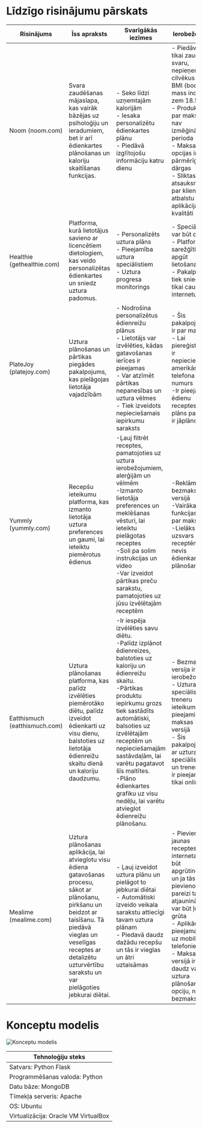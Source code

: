 # Līdzīgo risinājumu pārskats
| Risinājums   | Īss apraksts   | Svarīgākās iezīmes   | Ierobežojumi   |
|--------------|----------------|----------------------|----------------|
| Noom (noom.com) | Svara zaudēšanas mājaslapa, kas vairāk bāzējas uz psiholoģiju un ieradumiem, bet ir arī ēdienkartes plānošanas un kaloriju skaitīšanas funkcijas. | - Seko līdzi uzņemtajām kalorijām <br> - Iesaka personalizētu ēdienkartes plānu <br> - Piedāvā izglītojošu informāciju katru dienu |- Piedāvā tikai zaudēt svaru, nepieņem cilvēkus ar BMI (body mass index) zem 18.5 <br> - Produkts ir par maksu, nav izmēģinājuma perioda <br> - Maksas opcijas ir pārmērīgi dārgas <br> - Sliktas atsauksmes par klientu atbalstu un aplikācijas kvalitāti   |
| Healthie (gethealthie.com) | Platforma, kurā lietotājus savieno ar licencētiem dietologiem, kas veido personalizētas ēdienkartes un sniedz uztura padomus. | - Personalizēts uztura plāns <br> - Pieejamība uztura speciālistiem <br> - Uztura progresa monitorings | - Speciālisti var būt dārgi <br> - Platformu ir sarežģīti apgūt lietošanai <br> - Pakalpojumi tiek sniegti tikai caur internetu |
| PlateJoy (platejoy.com)  | Uztura plānošanas un pārtikas piegādes pakalpojums, kas pielāgojas lietotāja vajadzībām   | - Nodrošina personalizētus ēdienreižu plānus <br> - Lietotājs var izvēlēties, kādas gatavošanas ierīces ir pieejamas <br> - Var atzīmēt pārtikas nepanesības un uztura vēlmes <br> - Tiek izveidots nepieciešamais iepirkumu saraksts <br> | - Šis pakalpojums ir par maksu <br> - Lai piereģistrētos, ir nepieciešams amerikāņu telefona numurs <br> -Ir pieejamas ēdienu receptes, taču plāns pašam ir jāplāno   |
| Yummly (yummly.com) | Recepšu ieteikumu platforma, kas izmanto lietotāja uztura preferences un gaumi, lai ieteiktu piemērotus ēdienus | -Ļauj filtrēt receptes, pamatojoties uz uztura ierobežojumiem, alerģijām un vēlmēm <br> -Izmanto lietotāja preferences un meklēšanas vēsturi, lai ieteiktu pielāgotas receptes <br> -Soli pa solim instrukcijas un video <br> -Var izveidot pārtikas preču sarakstu, pamatojoties uz jūsu izvēlētajām receptēm | -Reklāmas bezmaksas versijā <br> -Vairākas funkcijas tikai par maksu <br> -Lielāks uzsvars receptēm, nevis ēdienkartes plānošanai |
| Eatthismuch (eatthismuch.com)       | Uztura plānošanas platforma, kas palīdz izvēlēties piemērotāko diētu, palīdz izveidot ēdienkarti uz visu dienu, balstoties uz lietotāja ēdienreižu skaitu dienā un kaloriju daudzumu.   | -Ir iespēja izvēlēties savu diētu.<br> -Palīdz izplānot ēdienreizes, balstoties uz kaloriju un ēdienreižu skaitu. <br> -Pārtikas produktu iepirkumu grozs tiek sastādīts automātiski, balsoties uz izvēlētajām receptēm un nepieciešamajām sastāvdaļām, lai varētu pagatavot šīs maltītes.<br> -Plāno ēdienkartes grafiku uz visu nedēļu, lai varētu atvieglot ēdienreižu plānošanu.| - Bezmaksas versija ir ierobežota <br> - Uztura speciālistu un treneru ieteikumi ir pieejami tikai maksas versijā <br> - Šis pakalpojums ar uztura speciālistiem un treneriem ir pieejams tikai online |
| Mealime (mealime.com)  | Uztura plānošanas aplikācija, lai atvieglotu visu ēdiena gatavošanas procesu, sākot ar plānošanu, pirkšanu un beidzot ar taisīšanu. Tā piedāvā vieglas un veselīgas receptes ar detalizētu uzturvērtību sarakstu un var pielāgoties jebkurai diētai.   | - Ļauj izveidot uztura plānu un pielāgot to jebkurai diētai <br> - Automātiski izveido veikala sarakstu attiecīgi tavam uztura plānam <br> - Piedavā daudz dažādu recepšu un tās ir vieglas un ātri uztaisāmas  | - Pievienot jaunas receptes no interneta var būt apgrūtinoši, un ja tās nav pievienotas pareizi tad to atjaunināšana var būt ļoti grūta <br> - Aplikācija ir pieejama tikai uz mobilajiem telefoniem <br> - Maksas versijā ir daudz vairāk  uztura plānošanas opciju, nekā bezmaksas   |

# Konceptu modelis
![Konceptu modelis]("https://imgur.com/a/IWJoM74")

| Tehnoloģiju steks |
|---------------------|
| Satvars: Python Flask |
| Programmēšanas valoda: Python |
| Datu bāze: MongoDB |
| Tīmekļa serveris: Apache |
| OS: Ubuntu |
| Virtualizācija: Oracle VM VirtualBox |
